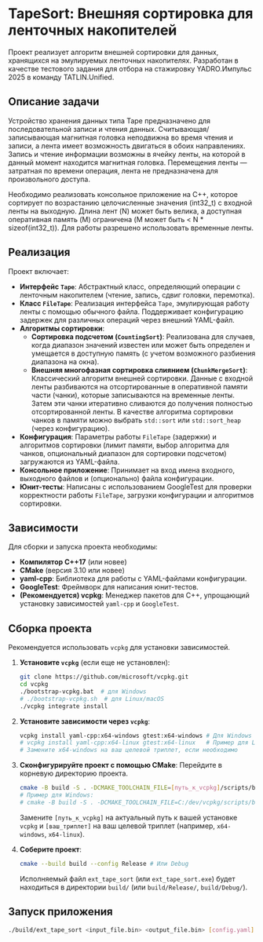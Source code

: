 # TapeSort: Внешняя сортировка для ленточных накопителей

Проект реализует алгоритм внешней сортировки для данных, хранящихся на эмулируемых ленточных накопителях. Разработан в качестве тестового задания для отбора на стажировку YADRO.Импульс 2025 в команду TATLIN.Unified.

## Описание задачи

Устройство хранения данных типа Tape предназначено для последовательной записи и чтения данных. Считывающая/записывающая магнитная головка неподвижна во время чтения и записи, а лента имеет возможность двигаться в обоих направлениях. Запись и чтение информации возможны в ячейку ленты, на которой в данный момент находится магнитная головка. Перемещения ленты — затратная по времени операция, лента не предназначена для произвольного доступа.

Необходимо реализовать консольное приложение на C++, которое сортирует по возрастанию целочисленные значения (int32_t) с входной ленты на выходную. Длина лент (N) может быть велика, а доступная оперативная память (M) ограничена (M может быть < N * sizeof(int32_t)). Для работы разрешено использовать временные ленты.

## Реализация

Проект включает:

*   **Интерфейс `Tape`**: Абстрактный класс, определяющий операции с ленточным накопителем (чтение, запись, сдвиг головки, перемотка).
*   **Класс `FileTape`**: Реализация интерфейса `Tape`, эмулирующая работу ленты с помощью обычного файла. Поддерживает конфигурацию задержек для различных операций через внешний YAML-файл.
*   **Алгоритмы сортировки**:
    *   **Сортировка подсчетом (`CountingSort`)**: Реализована для случаев, когда диапазон значений известен или может быть определен и умещается в доступную память (с учетом возможного разбиения диапазона на окна).
    *   **Внешняя многофазная сортировка слиянием (`ChunkMergeSort`)**: Классический алгоритм внешней сортировки. Данные с входной ленты разбиваются на отсортированные в оперативной памяти части (чанки), которые записываются на временные ленты. Затем эти чанки итеративно сливаются до получения полностью отсортированной ленты. В качестве алгоритма сортировки чанков в памяти можно выбрать `std::sort` или `std::sort_heap` (через конфигурацию).
*   **Конфигурация**: Параметры работы `FileTape` (задержки) и алгоритмов сортировки (лимит памяти, выбор алгоритма для чанков, опциональный диапазон для сортировки подсчетом) загружаются из YAML-файла.
*   **Консольное приложение**: Принимает на вход имена входного, выходного файлов и (опционально) файла конфигурации.
*   **Юнит-тесты**: Написаны с использованием GoogleTest для проверки корректности работы `FileTape`, загрузки конфигурации и алгоритмов сортировки.

## Зависимости

Для сборки и запуска проекта необходимы:

*   **Компилятор C++17** (или новее)
*   **CMake** (версия 3.10 или новее)
*   **yaml-cpp**: Библиотека для работы с YAML-файлами конфигурации.
*   **GoogleTest**: Фреймворк для написания юнит-тестов.
*   **(Рекомендуется) vcpkg**: Менеджер пакетов для C++, упрощающий установку зависимостей `yaml-cpp` и `GoogleTest`.

## Сборка проекта

Рекомендуется использовать `vcpkg` для установки зависимостей.

1.  **Установите `vcpkg`** (если еще не установлен):
    ```bash
    git clone https://github.com/microsoft/vcpkg.git
    cd vcpkg
    ./bootstrap-vcpkg.bat  # для Windows
    # ./bootstrap-vcpkg.sh  # для Linux/macOS
    ./vcpkg integrate install
    ```

2.  **Установите зависимости через `vcpkg`**:
    ```bash
    vcpkg install yaml-cpp:x64-windows gtest:x64-windows # Для Windows (64-bit)
    # vcpkg install yaml-cpp:x64-linux gtest:x64-linux   # Пример для Linux (64-bit)
    # Замените x64-windows на ваш целевой триплет, если необходимо
    ```

3.  **Сконфигурируйте проект с помощью CMake**:
    Перейдите в корневую директорию проекта.
    ```bash
    cmake -B build -S . -DCMAKE_TOOLCHAIN_FILE=[путь_к_vcpkg]/scripts/buildsystems/vcpkg.cmake -DVCPKG_TARGET_TRIPLET=[ваш_триплет]
    # Пример для Windows:
    # cmake -B build -S . -DCMAKE_TOOLCHAIN_FILE=C:/dev/vcpkg/scripts/buildsystems/vcpkg.cmake -DVCPKG_TARGET_TRIPLET=x64-windows
    ```
    Замените `[путь_к_vcpkg]` на актуальный путь к вашей установке `vcpkg` и `[ваш_триплет]` на ваш целевой триплет (например, `x64-windows`, `x64-linux`).

4.  **Соберите проект**:
    ```bash
    cmake --build build --config Release # Или Debug
    ```
    Исполняемый файл `ext_tape_sort` (или `ext_tape_sort.exe`) будет находиться в директории `build/` (или `build/Release/`, `build/Debug/`).

## Запуск приложения

```bash
./build/ext_tape_sort <input_file.bin> <output_file.bin> [config.yaml]